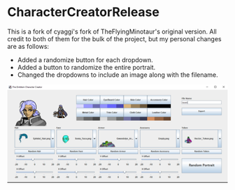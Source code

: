 # CharacterCreatorRelease

This is a fork of cyaggi's fork of TheFlyingMinotaur's original version. All credit to both of them for the bulk of the project, but my personal changes are as follows:

- Added a randomize button for each dropdown.
- Added a button to randomize the entire portrait.
- Changed the dropdowns to include an image along with the filename.

![UI](/FECCv3.png)